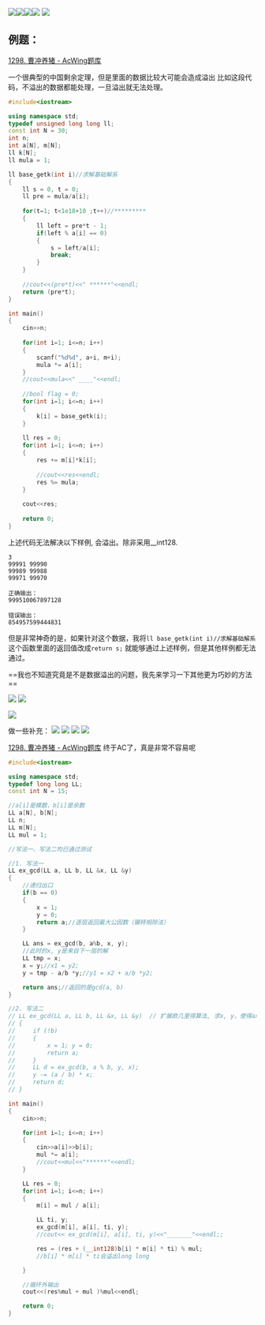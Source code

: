 
![](../zPictureStore/微信图片_20240921165112.jpg)![](../zPictureStore/微信图片_20240921165120.jpg)![](../zPictureStore/微信图片_20240921165125.jpg)![](../zPictureStore/微信图片_20240921165128.jpg)
![](../zPictureStore/微信图片_20240925200843.jpg)

## 例题：

[1298. 曹冲养猪 - AcWing题库](https://www.acwing.com/problem/content/description/1300/)

一个很典型的中国剩余定理，但是里面的数据比较大可能会造成溢出
比如这段代码，不溢出的数据都能处理，一旦溢出就无法处理。
```cpp
#include<iostream>

using namespace std;
typedef unsigned long long ll;
const int N = 30;
int n;
int a[N], m[N];
ll k[N];
ll mula = 1;

ll base_getk(int i)//求解基础解系
{
    ll s = 0, t = 0;
    ll pre = mula/a[i];
    
    for(t=1; t<1e18+10 ;t++)//*********
    {
        ll left = pre*t - 1;
        if(left % a[i] == 0)
        {
            s = left/a[i];
            break;
        }
    }
    
    //cout<<(pre*t)<<" ******"<<endl;
    return (pre*t);
}

int main()
{
    cin>>n;
    
    for(int i=1; i<=n; i++)
    {
        scanf("%d%d", a+i, m+i);
        mula *= a[i];
    }
    //cout<<mula<<" ____"<<endl;
    
    //bool flag = 0;
    for(int i=1; i<=n; i++)
    {
        k[i] = base_getk(i);
    }
    
    ll res = 0;
    for(int i=1; i<=n; i++)
    {
        res += m[i]*k[i];
        
        //cout<<res<<endl;
        res %= mula;
    }
        
    cout<<res;
    
    return 0;
}
```

上述代码无法解决以下样例, 会溢出。除非采用__int128.
```
3
99991 99990
99989 99988
99971 99970

正确输出：
999510067897128

错误输出：
854957599444831

```

但是非常神奇的是，如果针对这个数据，我将`ll base_getk(int i)//求解基础解系` 这个函数里面的返回值改成`return s;` 就能够通过上述样例，但是其他样例都无法通过。

==我也不知道究竟是不是数据溢出的问题，我先来学习一下其他更为巧妙的方法==

![](../zPictureStore/Pastedimage20240922195308.png)
![](../zPictureStore/Pastedimage20240922195323.png)

![](../zPictureStore/微信图片_20240922200250.jpg)

做一些补充：
![](../zPictureStore/微信图片_20240925200843.jpg)
![](../zPictureStore/微信图片_20240925200850.jpg)
![](../zPictureStore/微信图片_20240925200852.jpg)
![](../zPictureStore/微信图片_20240925200855.jpg)



[1298. 曹冲养猪 - AcWing题库](https://www.acwing.com/problem/content/description/1300/)
终于AC了，真是非常不容易呢
```cpp
#include<iostream>

using namespace std;
typedef long long LL;
const int N = 15;

//a[i]是模数，b[i]是余数
LL a[N], b[N];
LL n;
LL m[N];
LL mul = 1;

//写法一、写法二均已通过测试

//1. 写法一
LL ex_gcd(LL a, LL b, LL &x, LL &y)
{
    //递归出口
    if(b == 0)
    {
        x = 1;
        y = 0;
        return a;//逐层返回最大公因数（辗转相除法）
    }

    LL ans = ex_gcd(b, a%b, x, y);
    //此时的x, y是来自下一层的解
    LL tmp = x;
    x = y;//x1 = y2;
    y = tmp - a/b *y;//y1 = x2 + a/b *y2;

    return ans;//返回的是gcd(a, b)
}

//2. 写法二
// LL ex_gcd(LL a, LL b, LL &x, LL &y)  // 扩展欧几里得算法, 求x, y，使得ax + by = gcd(a, b)
// {
//     if (!b)
//     {
//         x = 1; y = 0;
//         return a;
//     }
//     LL d = ex_gcd(b, a % b, y, x);
//     y -= (a / b) * x;
//     return d;
// }

int main()
{
    cin>>n;

    for(int i=1; i<=n; i++)
    {
        cin>>a[i]>>b[i];
        mul *= a[i];
        //cout<<mul<<"******"<<endl;
    }

    LL res = 0;
    for(int i=1; i<=n; i++)
    {
        m[i] = mul / a[i];

        LL ti, y;
        ex_gcd(m[i], a[i], ti, y);
        //cout<< ex_gcd(m[i], a[i], ti, y)<<"_______"<<endl;;

        res = (res + (__int128)b[i] * m[i] * ti) % mul;
        //b[i] * m[i] * ti会溢出long long

    }

    //循环外输出
    cout<<(res%mul + mul )%mul<<endl;

    return 0;
}
```


